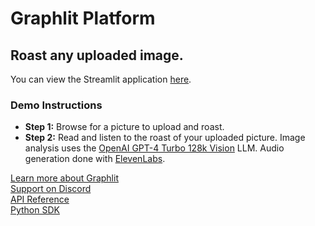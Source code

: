 # Graphlit Platform

## Roast any uploaded image.

You can view the Streamlit application [here](https://graphlit-samples-roast-me-audio.streamlit.app/).

### Demo Instructions
- **Step 1:** Browse for a picture to upload and roast.
- **Step 2:** Read and listen to the roast of your uploaded picture. Image analysis uses the [OpenAI GPT-4 Turbo 128k Vision](https://platform.openai.com/docs/models/gpt-4-and-gpt-4-turbo) LLM.  Audio generation done with [ElevenLabs](https://elevenlabs.io).

[Learn more about Graphlit](https://www.graphlit.com)      
[Support on Discord](https://discord.gg/ygFmfjy3Qx)            
[API Reference](https://docs.graphlit.dev/graphlit-data-api/api-reference)     
[Python SDK](https://pypi.org/project/graphlit-client/)